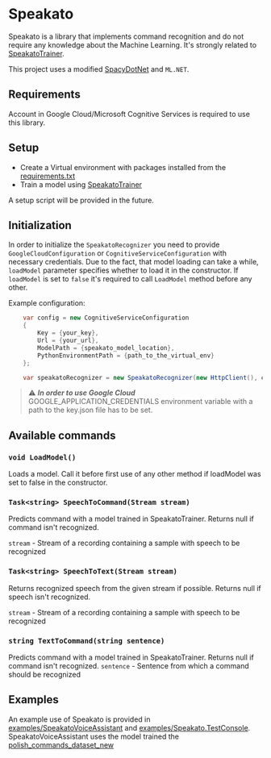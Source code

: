 # Speakato
Speakato is a library that implements command recognition and do not require any knowledge about the Machine Learning. It's strongly related to [SpeakatoTrainer](https://github.com/Adnovac/SpeakatoTrainer).

This project uses a modified [SpacyDotNet](https://github.com/AMArostegui/SpacyDotNet) and ```ML.NET```.

## Requirements
Account in Google Cloud/Microsoft Cognitive Services is required to use this library.

## Setup
- Create a Virtual environment with packages installed from the [requirements.txt](https://github.com/Adnovac/SpeakatoTrainer/blob/main/requirements.txt)
- Train a model using [SpeakatoTrainer](https://github.com/Adnovac/SpeakatoTrainer)

A setup script will be provided in the future.

## Initialization
In order to initialize the ```SpeakatoRecognizer``` you need to provide ```GoogleCloudConfiguration``` or ```CognitiveServiceConfiguration``` with necessary credentials. Due to the fact, that model loading can take a while, ```loadModel``` parameter specifies whether to load it in the constructor. If ```loadModel``` is set to ```false``` it's required to call ```LoadModel``` method before any other.

Example configuration:
```c#
    var config = new CognitiveServiceConfiguration
    {
        Key = {your_key},
        Url = {your_url},
        ModelPath = {speakato_model_location},
        PythonEnvironmentPath = {path_to_the_virtual_env}
    };

    var speakatoRecognizer = new SpeakatoRecognizer(new HttpClient(), config, loadModel = true);
```

> :warning: ***In order to use Google Cloud*** GOOGLE_APPLICATION_CREDENTIALS environment variable with a path to the key.json file has to be set.

## Available commands
### ```void LoadModel()```
Loads a model. Call it before first use of any other method if loadModel was set to false in the constructor.

### ```Task<string> SpeechToCommand(Stream stream)```
Predicts command with a model trained in SpeakatoTrainer. Returns null if command isn't recognized. 

```stream``` - Stream of a recording containing a sample with speech to be recognized

### ```Task<string> SpeechToText(Stream stream)```
Returns recognized speech from the given stream if possible. Returns null if speech isn't recognized. 

```stream``` - Stream of a recording containing a sample with speech to be recognized
### ```string TextToCommand(string sentence)```
Predicts command with a model trained in SpeakatoTrainer. Returns null if command isn't recognized.
```sentence``` - Sentence from which a command should be recognized

## Examples
An example use of Speakato is provided in [examples/SpeakatoVoiceAssistant](https://github.com/Adnovac/Speakato/tree/main/examples/SpeakatoVoiceAssistant) and [examples/Speakato.TestConsole](https://github.com/Adnovac/Speakato/tree/main/examples/Speakato.TestConsole). 
SpeakatoVoiceAssistant uses the model trained the [polish_commands_dataset_new](https://github.com/Adnovac/SpeakatoTrainer/tree/main/examples/polish_commands_dataset_new)
